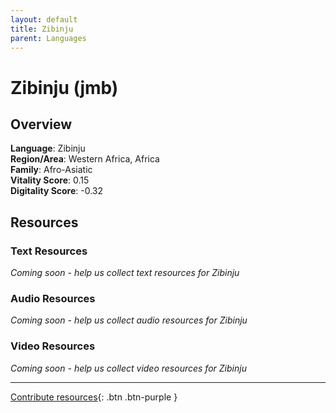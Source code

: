 ```yaml
---
layout: default
title: Zibinju
parent: Languages
---
```


# Zibinju (jmb)

## Overview

**Language**: Zibinju  
**Region/Area**: Western Africa, Africa  
**Family**: Afro-Asiatic  
**Vitality Score**: 0.15  
**Digitality Score**: -0.32  

## Resources

### Text Resources
*Coming soon - help us collect text resources for Zibinju*

### Audio Resources
*Coming soon - help us collect audio resources for Zibinju*

### Video Resources
*Coming soon - help us collect video resources for Zibinju*

---

[Contribute resources](https://fairtrain.github.io/){: .btn .btn-purple }
